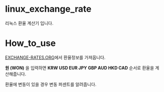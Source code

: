 # linux_exchange_rate
리눅스 환율 계산기 입니다.

# How_to_use
[EXCHANGE-RATES.ORG](https://ko.exchange-rates.org)에서 환율정보를 가져옵니다.

**원 (WON)** 을 입력하면 **KRW	USD	EUR	JPY	GBP	AUD	HKD	CAD** 순서로 환율을 계산해줍니다.

환율에 변동이 있을 경우 변동 퍼센트를 알려줍니다.
